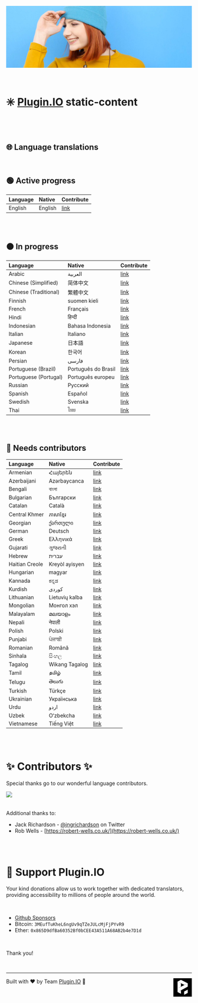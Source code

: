 ![A Plugin.IO branded banner that shows a young woman in front of a vivid blue background.](https://raw.githubusercontent.com/pluginio/static-content/main/lang/en/docs/v1/images/header_banner.jpg)

<br />

# ✳️ [Plugin.IO](https://plugin.io) static-content

<br />
<br />

## 🌐 Language translations

<br />

## 🟢 Active progress

| Language                | Native                | Contribute                                                                |
| :-----------------------|:----------------------|:--------------------------------------------------------------------------|
| English                 | English               | [link](https://github.com/pluginio/static-content/tree/main/lang/en)      |

<br />
<br />

## 🟠 In progress
  

| Language                | Native                | Contribute                                                                |
| :-----------------------|:----------------------|:--------------------------------------------------------------------------|
| Arabic                  | العربية               | [link](https://github.com/pluginio/static-content/tree/main/lang/ar)      |
| Chinese (Simplified)    | 简体中文               | [link](https://github.com/pluginio/static-content/tree/main/lang/zh-hanz) |
| Chinese (Traditional)   | 繁體中文               | [link](https://github.com/pluginio/static-content/tree/main/lang/zh-hant) |
| Finnish                 | suomen kieli          | [link](https://github.com/pluginio/static-content/tree/main/lang/fi)      |
| French                  | Français              | [link](https://github.com/pluginio/static-content/tree/main/lang/fr)      |
| Hindi                   | हिन्दी                   | [link](https://github.com/pluginio/static-content/tree/main/lang/hi)      |
| Indonesian              | Bahasa Indonesia      | [link](https://github.com/pluginio/static-content/tree/main/lang/id)      |
| Italian                 | Italiano              | [link](https://github.com/pluginio/static-content/tree/main/lang/it)      |
| Japanese                | 日本語                 | [link](https://github.com/pluginio/static-content/tree/main/lang/ja)      |
| Korean                  | 한국어                  | [link](https://github.com/pluginio/static-content/tree/main/lang/ko)      |
| Persian                 | فارسی                 | [link](https://github.com/pluginio/static-content/tree/main/lang/fa)      |
| Portuguese (Brazil)     | Português do Brasil   | [link](https://github.com/pluginio/static-content/tree/main/lang/pt-br)   |
| Portuguese (Portugal)   | Português europeu     | [link](https://github.com/pluginio/static-content/tree/main/lang/pt-pt)   |
| Russian                 | Русский               | [link](https://github.com/pluginio/static-content/tree/main/lang/ru)      |
| Spanish                 | Español               | [link](https://github.com/pluginio/static-content/tree/main/lang/es)      |
| Swedish                 | Svenska               | [link](https://github.com/pluginio/static-content/tree/main/lang/sv)      |
| Thai                    | ไทย                   | [link](https://github.com/pluginio/static-content/tree/main/lang/th)      |

<br />
<br />

## 🔴 Needs contributors

| Language                | Native                | Contribute                                                                |
| :-----------------------|:----------------------|:--------------------------------------------------------------------------|
| Armenian                | Հայերեն               | [link](https://github.com/pluginio/static-content/tree/main/lang/hy)      |
| Azerbaijani             | Azərbaycanca          | [link](https://github.com/pluginio/static-content/tree/main/lang/az)      |
| Bengali                 | বাংলা                  | [link](https://github.com/pluginio/static-content/tree/main/lang/bn)      |
| Bulgarian               | Български             | [link](https://github.com/pluginio/static-content/tree/main/lang/bg)      |
| Catalan                 | Català                | [link](https://github.com/pluginio/static-content/tree/main/lang/ca)      |
| Central Khmer           | ភាសាខ្មែរ                | [link](https://github.com/pluginio/static-content/tree/main/lang/km)      |
| Georgian                | ქართული               | [link](https://github.com/pluginio/static-content/tree/main/lang/ka)      |
| German                  | Deutsch               | [link](https://github.com/pluginio/static-content/tree/main/lang/de)      |
| Greek                   | Ελληνικά              | [link](https://github.com/pluginio/static-content/tree/main/lang/el)      |
| Gujarati                | ગુજરાતી                 | [link](https://github.com/pluginio/static-content/tree/main/lang/gu)      |
| Hebrew                  | עברית                 | [link](https://github.com/pluginio/static-content/tree/main/lang/he)      |
| Haitian Creole          | Kreyòl ayisyen        | [link](https://github.com/pluginio/static-content/tree/main/lang/ht)      |
| Hungarian               | magyar                | [link](https://github.com/pluginio/static-content/tree/main/lang/hu)      |
| Kannada                 | ಕನ್ನಡ                  | [link](https://github.com/pluginio/static-content/tree/main/lang/kn)      |
| Kurdish                 | کوردی‎                 | [link](https://github.com/pluginio/static-content/tree/main/lang/ku)      |
| Lithuanian              | Lietuvių kalba        | [link](https://github.com/pluginio/static-content/tree/main/lang/lt)      |
| Mongolian               | Монгол хэл            | [link](https://github.com/pluginio/static-content/tree/main/lang/mn)      |
| Malayalam               | മലയാളം                | [link](https://github.com/pluginio/static-content/tree/main/lang/ml)      |
| Nepali                  | नेपाली                  | [link](https://github.com/pluginio/static-content/tree/main/lang/ne)      |
| Polish                  | Polski                | [link](https://github.com/pluginio/static-content/tree/main/lang/pl)      |
| Punjabi                 | ਪੰਜਾਬੀ                  | [link](https://github.com/pluginio/static-content/tree/main/lang/pa)      |
| Romanian                | Română                | [link](https://github.com/pluginio/static-content/tree/main/lang/ro)      |
| Sinhala                 | සිංහල                  | [link](https://github.com/pluginio/static-content/tree/main/lang/si)      |
| Tagalog                 | Wikang Tagalog        | [link](https://github.com/pluginio/static-content/tree/main/lang/tl)      |
| Tamil                   | தமிழ்                  | [link](https://github.com/pluginio/static-content/tree/main/lang/ta)      |
| Telugu                  | తెలుగు                 | [link](https://github.com/pluginio/static-content/tree/main/lang/te)      |
| Turkish                 | Türkçe                | [link](https://github.com/pluginio/static-content/tree/main/lang/tr)      |
| Ukrainian               | Українська            | [link](https://github.com/pluginio/static-content/tree/main/lang/uk)      |
| Urdu                    | اردو                  | [link](https://github.com/pluginio/static-content/tree/main/lang/ur)      |
| Uzbek                   | Oʻzbekcha             | [link](https://github.com/pluginio/static-content/tree/main/lang/uz)      |
| Vietnamese              | Tiếng Việt            | [link](https://github.com/pluginio/static-content/tree/main/lang/vi)      |

<br />
<br />

# ✨ Contributors ✨


Special thanks go to our wonderful language contributors.

<a href="https://github.com/pluginio/static-content/graphs/contributors">
  <img src="https://contrib.rocks/image?repo=pluginio/static-content" />
</a>
  
<br />
<br />

Additional thanks to:

* Jack Richardson - [@jngrichardson](https://twitter.com/jngrichardson) on Twitter
* Rob Wells - [https://robert-wells.co.uk/](https://robert-wells.co.uk/)
<br />
<br />

# 🙏 Support Plugin.IO

Your kind donations allow us to work together with dedicated translators, providing accessibility to millions of people around the world.

<br />

* [Github Sponsors](https://github.com/sponsors/gpaluk)
* Bitcoin: `3MEufTuKheL6ngUv9qTZeJULcMjFjPYvR9`
* Ether: `0x865D9dfBa60352Bf0bCEE43A511A68AB2b4e7D1d`

<br />

Thank you!

<br />

---

<img align="right" alt="Plugin.IO logo" src="https://raw.githubusercontent.com/pluginio/static-content/main/lang/en/docs/v1/images/logo.png" height="50">

Built with ❤️ by Team [Plugin.IO](https://github.com/orgs/pluginio/teams/plugin-io-team/members) 🚀
